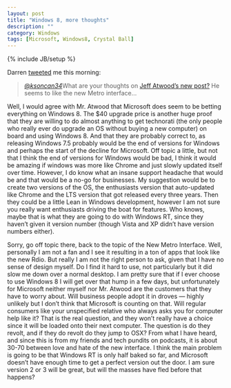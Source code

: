 ```yaml
---
layout: post
title: "Windows 8, more thoughts"
description: ""
category: Windows
tags: [Microsoft, Windows8, Crystal Ball]
---
```

{% include JB/setup %}

Darren [tweeted](https://twitter.com/darrenthetiger/status/222699772161691649) me this morning:

>[@*ksoncan34*](https://twitter.com/ksoncan34)What are your thoughts on
>[Jeff Atwood’s new post?](http://t.co/lkeRmwp) He seems to like the new Metro interface…

Well, I would agree with Mr. Atwood that Microsoft does seem to be betting everything on Windows 8.  The $40 upgrade price is
another huge proof that they are willing to do almost anything to get technorati (the only people who really ever do upgrade an
OS without buying a new computer) on board and using Windows 8. And that they are probably correct to, as
releasing Windows 7.5 probably would be the end of versions for Windows and perhaps the start of the decline for Microsoft.
Off topic a little, but not that I think the end of versions for Windows would be bad, I think it would be amazing if windows was more like
Chrome and just slowly updated itself over time.  However, I do know what an insane support headache that would be and that would be a no-go for businesses.
My suggestion would be to create two versions of the OS, the enthusiasts version that auto-updated like Chrome and the LTS
version that got released every three years.  Then they could be a little Lean in Windows development, however I
am not sure you really want enthusiasts driving the boat for features.  Who knows, maybe that is what they are going to do with Windows RT,
since they haven’t given it version number (though Vista and XP didn’t have version numbers either).

Sorry, go off topic there, back to the topic of the New Metro Interface.  Well, personally I am not a fan and I see it
resulting in a ton of apps that look like the new Rdio.  But really I am not the right person to ask, given that I have no sense of design myself.
Do I find it hard to use, not particularly but it did slow me down over a normal desktop. I am pretty sure that if I ever choose to use Windows 8
I will get over that hump in a few days, but unfortunately for Microsoft neither myself nor Mr. Atwood are the customers that they have to worry about.
Will business people adopt it in droves — highly unlikely but I don’t think that Microsoft is counting on that.
Will regular consumers like your unspecified relative who always asks you for computer help like it?  That is the real question, and they won’t really
have a choice since it will be loaded onto their next computer.  The question is do they revolt, and if they do revolt do they jump to OSX?  From what I have heard,
and since this is from my friends and tech pundits on podcasts, it is about 30-70 between love and hate of the new interface.
I think the main problem is going to be that Windows RT is only half baked so far, and Microsoft doesn’t have enough time to get a perfect version out the door.
I am sure version 2 or 3 will be great, but will the masses have fled before that happens?